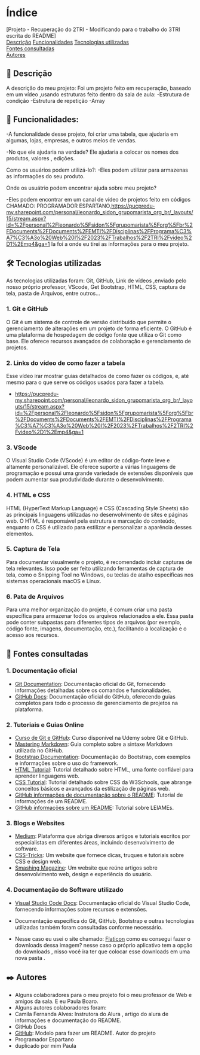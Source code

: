 # Índice

[Projeto - Recuperação do 2TRI - Modificando para o trabalho do 3TRI escrita do README]  
[Descrição](#descrição) 
[Funcionalidades](#funcionalidades)
[Tecnologias utilizadas](#tecnologias-utilizadas)  
[Fontes consultadas](#fontes-consultadas)  
[Autores](#autores) 


## 📝 Descrição

A descrição do meu projeto:
 Foi um projeto feito em recuperação, baseado em um vídeo ,usando estruturas feito dentro da sala de aula:
 -Estrutura de condição
 -Estrutura de repetição
 -Array

## 🔧 Funcionalidades:

 -A funcionalidade desse projeto, foi criar uma tabela, que ajudaria em algumas, lojas, empresas, e outros meios de vendas.

 -No que ele ajudaria na verdade?
 Ele ajudaria a colocar os nomes dos produtos, valores , edições.

 Como os usuários podem utilizá-lo?:
 -Eles podem utilizar para armazenas as informações do seu produto.

 Onde os usuátrio podem encontrar ajuda sobre meu projeto?

 -Eles podem encontrar em um canal de vídeo de projetos feito em códigos CHAMADO: PROGRAMADOR ESPARTANO,https://pucpredu-my.sharepoint.com/personal/leonardo_sidon_grupomarista_org_br/_layouts/15/stream.aspx?id=%2Fpersonal%2Fleonardo%5Fsidon%5Fgrupomarista%5Forg%5Fbr%2FDocuments%2FDocuments%2FEMTI%2FDisciplinas%2FPrograma%C3%A7%C3%A3o%20Web%20I%2F2023%2FTrabalhos%2F2TRI%2Fvideo%2D1%2Emp4&ga=1 la foi a onde eu tirei as informações para o meu projeto.

 ## 🛠️ Tecnologias utilizadas
 
 As tecnologias utilizadas foram: Git, GitHub, Link de vídeos ,enviado pelo nosso próprio professor, VScode, Get Bootstrap, HTML, CSS, captura de tela, pasta de Arquivos, entre outros...


 ### 1. Git e GitHub

O Git é um sistema de controle de versão distribuído que permite o gerenciamento de alterações em um projeto de forma eficiente. O GitHub é uma plataforma de hospedagem de código fonte que utiliza o Git como base. Ele oferece recursos avançados de colaboração e gerenciamento de projetos.


### 2. Links do vídeo de como fazer a tabela

Esse vídeo irar mostrar guias detalhados de como fazer os códigos, e, até mesmo para o que serve os códigos usados para fazer a tabela.

- https://pucpredu-my.sharepoint.com/personal/leonardo_sidon_grupomarista_org_br/_layouts/15/stream.aspx?id=%2Fpersonal%2Fleonardo%5Fsidon%5Fgrupomarista%5Forg%5Fbr%2FDocuments%2FDocuments%2FEMTI%2FDisciplinas%2FPrograma%C3%A7%C3%A3o%20Web%20I%2F2023%2FTrabalhos%2F2TRI%2Fvideo%2D1%2Emp4&ga=1


### 3. VScode

O Visual Studio Code (VScode) é um editor de código-fonte leve e altamente personalizável. Ele oferece suporte a várias linguagens de programação e possui uma grande variedade de extensões disponíveis que podem aumentar sua produtividade durante o desenvolvimento.


### 4. HTML e CSS

HTML (HyperText Markup Language) e CSS (Cascading Style Sheets) são as principais linguagens utilizadas no desenvolvimento de sites e páginas web. O HTML é responsável pela estrutura e marcação do conteúdo, enquanto o CSS é utilizado para estilizar e personalizar a aparência desses elementos.


### 5. Captura de Tela

Para documentar visualmente o projeto, é recomendado incluir capturas de tela relevantes. Isso pode ser feito utilizando ferramentas de captura de tela, como o Snipping Tool no Windows, ou teclas de atalho específicas nos sistemas operacionais macOS e Linux.


### 6. Pata de Arquivos

Para uma melhor organização do projeto, é comum criar uma pasta específica para armazenar todos os arquivos relacionados a ele. Essa pasta pode conter subpastas para diferentes tipos de arquivos (por exemplo, código fonte, imagens, documentação, etc.), facilitando a localização e o acesso aos recursos.


## 📄 Fontes consultadas 


### 1. Documentação oficial

- [Git Documentation](https://git-scm.com/doc): Documentação oficial do Git, fornecendo informações detalhadas sobre os comandos e funcionalidades.
- [GitHub Docs](https://docs.github.com/en): Documentação oficial do GitHub, oferecendo guias completos para todo o processo de gerenciamento de projetos na plataforma.

### 2. Tutoriais e Guias Online

- [Curso de Git e GitHub](https://www.udemy.com/course/git-e-github-para-iniciantes): Curso disponível na Udemy sobre Git e GitHub.
- [Mastering Markdown](https://guides.github.com/features/mastering-markdown/): Guia completo sobre a sintaxe Markdown utilizada no GitHub.
- [Bootstrap Documentation](https://getbootstrap.com/docs): Documentação do Bootstrap, com exemplos e informações sobre o uso do framework.
- [HTML Tutorial](https://www.w3schools.com/html): Tutorial detalhado sobre HTML, uma fonte confiável para aprender linguagens web.
- [CSS Tutorial](https://www.w3schools.com/css): Tutorial detalhado sobre CSS da W3Schools, que abrange conceitos básicos e avançados da estilização de páginas web.
- [GitHub informações de documentação sobre o README](https://www.alura.com.br/artigos/escrever-bom-readme): Tutorial de informações de um README.
- [GitHub informações sobre um README](https://docs.github.com/pt/repositories/managing-your-repositorys-settings-and-features/customizing-your-repository/about-readmes): Tutorial sobre LEIAMEs.

### 3. Blogs e Websites

- [Medium](https://medium.com): Plataforma que abriga diversos artigos e tutoriais escritos por especialistas em diferentes áreas, incluindo desenvolvimento de software.
- [CSS-Tricks](https://css-tricks.com): Um website que fornece dicas, truques e tutoriais sobre CSS e design web.
- [Smashing Magazine](https://www.smashingmagazine.com): Um website que reúne artigos sobre desenvolvimento web, design e experiência do usuário.

### 4. Documentação do Software utilizado

- [Visual Studio Code Docs](https://code.visualstudio.com/docs): Documentação oficial do Visual Studio Code, fornecendo informações sobre recursos e extensões.
- Documentação específica do Git, GitHub, Bootstrap e outras tecnologias utilizadas também foram consultadas conforme necessário.

- Nesse caso eu usei o site chamado:
[Flaticon](https://www.flaticon.com/br)
como eu consegui fazer o downloads dessa imagem?
nesse caso o próprio aplicativo tem a opção do downloads , nisso você ira ter que colocar esse downloads em uma nova pasta .


## ✒️ Autores 

- Alguns colaboradores para o meu projeto foi o meu professor de Web e amigos da sala.
E eu Paula Boaro.
- Alguns autores colaboradores foram:
- Camila Fernanda Alves: Instrutora do Alura , artigo do alura de informações e documentação do README.
- GitHub Docs 
- [GitHub](https://gist.github.com/lohhans/f8da0b147550df3f96914d3797e9fb89): Modelo para fazer um README.
 Autor do projeto
 - Programador Espartano
 - duplicado por mim Paula







